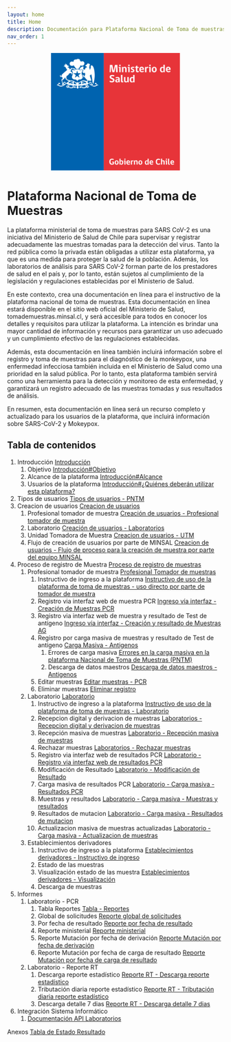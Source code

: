 ```yaml
---
layout: home
title: Home
description: Documentación para Plataforma Nacional de Toma de muestras
nav_order: 1
---
```


<p align="center">
<img src="assets/img/LogoMinsalColor.svg" alt="Logo Minsal color" width="300">
</p>

# Plataforma Nacional de Toma de Muestras 

La plataforma ministerial de toma de muestras para SARS CoV-2 es una iniciativa del Ministerio de Salud de Chile para supervisar y registrar adecuadamente las muestras tomadas para la detección del virus. Tanto la red pública como la privada están obligadas a utilizar esta plataforma, ya que es una medida para proteger la salud de la población. Además, los laboratorios de análisis para SARS CoV-2 forman parte de los prestadores de salud en el país y, por lo tanto, están sujetos al cumplimiento de la legislación y regulaciones establecidas por el Ministerio de Salud. 

En este contexto, crea una documentación en línea para el instructivo de la plataforma nacional de toma de muestras. Esta documentación en línea estará disponible en el sitio web oficial del Ministerio de Salud, tomademuestras.minsal.cl, y será accesible para todos en conocer los detalles y requisitos para utilizar la plataforma. La intención es brindar una mayor cantidad de información y recursos para garantizar un uso adecuado y un cumplimiento efectivo de las regulaciones establecidas.

Además, esta documentación en línea también incluirá información sobre el registro y toma de muestras para el diagnóstico de la monkeypox, una enfermedad infecciosa también incluida en el Ministerio de Salud como una prioridad en la salud pública. Por lo tanto, esta plataforma también servirá como una herramienta para la detección y monitoreo de esta enfermedad, y garantizará un registro adecuado de las muestras tomadas y sus resultados de análisis. 

En resumen, esta documentación en línea será un recurso completo y actualizado para los usuarios de la plataforma, que incluirá información sobre SARS-CoV-2 y Mokeypox.

## Tabla de contenidos
1. Introducción [Introducción](Introducci%C3%B3n.md)
	1. Objetivo [Introducción#Objetivo](Introducci%C3%B3n#Objetivo.md)
	2. Alcance de la plataforma [Introducción#Alcance](Introducci%C3%B3n#Alcance.md)
	2. Usuarios de la plataforma [Introducción#¿Quiénes deberán utilizar esta plataforma?](Introducci%C3%B3n#%C2%BFQui%C3%A9nes%20deber%C3%A1n%20utilizar%20esta%20plataforma?.md)
2. Tipos de usuarios [Tipos de usuarios - PNTM](Tipos%20de%20usuarios%20-%20PNTM.md)
3. Creacion de usuarios [Creacion de usuarios](Creacion%20de%20usuarios.md)
	1. Profesional tomador de muestra [Creación de usuarios - Profesional tomador de muestra](Creaci%C3%B3n%20de%20usuarios%20-%20Profesional%20tomador%20de%20muestra.md)
	2. Laboratorio [Creación de usuarios - Laboratorios](Creaci%C3%B3n%20de%20usuarios%20-%20Laboratorios.md)
	3. Unidad Tomadora de Muestra [Creacion de usuarios - UTM](Creacion%20de%20usuarios%20-%20UTM.md)
	4. Flujo de creación de usuarios por parte de MINSAL [Creacion de usuarios - Flujo de proceso para la creación de muestra por parte del equipo MINSAL](Creacion%20de%20usuarios%20-%20Flujo%20de%20proceso%20para%20la%20creaci%C3%B3n%20de%20muestra%20por%20parte%20del%20equipo%20MINSAL.md)
4. Proceso de registro de Muestra [Proceso de registro de muestras](Proceso%20de%20registro%20de%20muestras.md)
	1. Profesional tomador de muestra [Profesional Tomador de muestras](Profesional%20Tomador%20de%20muestras.md)
		1. Instructivo de ingreso a la plataforma [Instructivo de uso de la plataforma de toma de muestras - uso directo por parte de tomador de muestra](Instructivo%20de%20uso%20de%20la%20plataforma%20de%20toma%20de%20muestras%20-%20uso%20directo%20por%20parte%20de%20tomador%20de%20muestra.md)
		2. Registro via interfaz web de muestra PCR [Ingreso vía interfaz - Creación de Muestras PCR](Ingreso%20v%C3%ADa%20interfaz%20-%20Creaci%C3%B3n%20de%20Muestras%20PCR.md)
		4. Registro via interfaz web de muestra y resultado de Test de antígeno [Ingreso vía interfaz - Creación y resultado de Muestras AG](Ingreso%20v%C3%ADa%20interfaz%20-%20Creaci%C3%B3n%20y%20resultado%20de%20Muestras%20AG.md)
		5. Registro por carga masiva de muestras y resultado de Test de antígeno [Carga Masiva - Antigenos](Carga%20Masiva%20-%20Antigenos.md)
			1. Errores de carga masiva [Errores en la carga masiva en la plataforma Nacional de Toma de Muestras (PNTM)](Errores%20en%20la%20carga%20masiva%20en%20la%20plataforma%20Nacional%20de%20Toma%20de%20Muestras%20(PNTM).md)
			2. Descarga de datos maestros [Descarga de datos maestros - Antigenos](Descarga%20de%20datos%20maestros%20-%20Antigenos.md)
		6. Editar muestras [Editar muestras - PCR](Editar%20muestras%20-%20PCR.md)
		7. Eliminar muestras [Eliminar registro](Eliminar%20registro.md)
	2. Laboratorio [Laboratorio](Laboratorio.md)
		1. Instructivo de ingreso a la plataforma [Instructivo de uso de la plataforma de toma de muestras - Laboratorio](Instructivo%20de%20uso%20de%20la%20plataforma%20de%20toma%20de%20muestras%20-%20Laboratorio.md)
		2. Recepcion digital y derivacion de muestras [Laboratorios - Recepcion digital y derivacion de muestras](Laboratorios%20-%20Recepcion%20digital%20y%20derivacion%20de%20muestras.md) 
		3. Recepción masiva de muestras [Laboratorio - Recepción masiva de muestras](Laboratorio%20-%20Recepci%C3%B3n%20masiva%20de%20muestras.md)
		4. Rechazar muestras [Laboratorios - Rechazar muestras](Laboratorios%20-%20Rechazar%20muestras.md)
		5. Registro via interfaz web de resultados PCR [Laboratorio - Registro via interfaz web de resultados PCR](Laboratorio%20-%20Registro%20via%20interfaz%20web%20de%20resultados%20PCR.md)
		6. Modificación de Resultado [Laboratorio - Modificación de Resultado](Laboratorio%20-%20Modificaci%C3%B3n%20de%20Resultado.md)
		7. Carga masiva de resultados PCR [Laboratorio - Carga masiva - Resultados PCR](Laboratorio%20-%20Carga%20masiva%20-%20Resultados%20PCR.md)
		8. Muestras y resultados [Laboratorio - Carga masiva - Muestras y resultados](Laboratorio%20-%20Carga%20masiva%20-%20Muestras%20y%20resultados.md)
		9. Resultados de mutacion [Laboratorio - Carga masiva - Resultados de mutacion](Laboratorio%20-%20Carga%20masiva%20-%20Resultados%20de%20mutacion.md)
		10. Actualizacion masiva de muestras actualizadas [Laboratorio - Carga masiva - Actualizacion de muestras](Laboratorio%20-%20Carga%20masiva%20-%20Actualizacion%20de%20muestras.md)
	3. Establecimientos derivadores
		1. Instructivo de ingreso a la plataforma [Establecimientos derivadores - Instructivo de ingreso](Establecimientos%20derivadores%20-%20Instructivo%20de%20ingreso.md)
		2. Estado de las muestras
		3. Visualización estado de las muestra [Establecimientos derivadores - Visualización](Establecimientos%20derivadores%20-%20Visualizaci%C3%B3n.md)
		4. Descarga de muestras
5. Informes
	1. Laboratorio - PCR
		1. Tabla Reportes [Tabla - Reportes](Tabla%20-%20Reportes.md)
		2. Global de solicitudes [Reporte global de solicitudes](Reporte%20global%20de%20solicitudes.md)
		3. Por fecha de resultado [Reporte por fecha de resultado](Reporte%20por%20fecha%20de%20resultado.md)
		4. Reporte ministerial [Reporte ministerial](Reporte%20ministerial.md)
		5. Reporte Mutación por fecha de derivación [Reporte Mutación por fecha de derivación](Reporte%20Mutaci%C3%B3n%20por%20fecha%20de%20derivaci%C3%B3n.md)
		6. Reporte Mutación por fecha de carga de resultado [Reporte Mutación por fecha de carga de resultado](Reporte%20Mutaci%C3%B3n%20por%20fecha%20de%20carga%20de%20resultado.md)
	3. Laboratorio - Reporte RT
		1. Descarga reporte estadístico [Reporte RT - Descarga reporte estadístico](Reporte%20RT%20-%20Descarga%20reporte%20estad%C3%ADstico.md)
		2. Tributación diaria reporte estadístico [Reporte RT - Tributación diaria reporte estadístico](Reporte%20RT%20-%20Tributaci%C3%B3n%20diaria%20reporte%20estad%C3%ADstico.md)
		3. Descarga detalle 7 dias [Reporte RT - Descarga detalle 7 dias](Reporte%20RT%20-%20Descarga%20detalle%207%20dias.md)
6. Integración Sistema Informático
	1. [Documentación API Laboratorios](Documentaci%C3%B3n%20API%20Laboratorios.md)

Anexos
[Tabla de Estado Resultado](Tabla%20de%20Estado%20Resultado.md)

